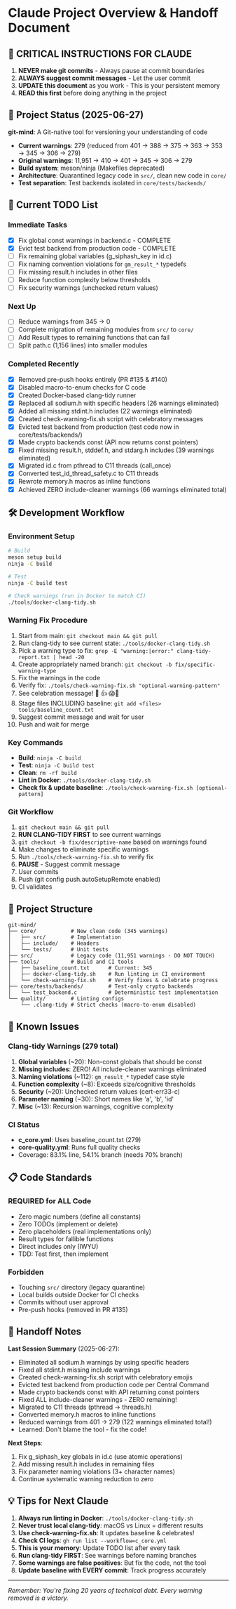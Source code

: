 # Claude Project Overview & Handoff Document

## 🚨 CRITICAL INSTRUCTIONS FOR CLAUDE

1. **NEVER make git commits** - Always pause at commit boundaries
2. **ALWAYS suggest commit messages** - Let the user commit
3. **UPDATE this document** as you work - This is your persistent memory
4. **READ this first** before doing anything in the project

## 📍 Project Status (2025-06-27)

**git-mind**: A Git-native tool for versioning your understanding of code
- **Current warnings**: 279 (reduced from 401 → 388 → 375 → 363 → 353 → 345 → 306 → 279)
- **Original warnings**: 11,951 → 410 → 401 → 345 → 306 → 279
- **Build system**: meson/ninja (Makefiles deprecated)
- **Architecture**: Quarantined legacy code in `src/`, clean new code in `core/`
- **Test separation**: Test backends isolated in `core/tests/backends/`

## 🎯 Current TODO List

### Immediate Tasks
- [x] Fix global const warnings in backend.c - COMPLETE
- [x] Evict test backend from production code - COMPLETE
- [ ] Fix remaining global variables (g_siphash_key in id.c)
- [ ] Fix naming convention violations for `gm_result_*` typedefs
- [ ] Fix missing result.h includes in other files
- [ ] Reduce function complexity below thresholds
- [ ] Fix security warnings (unchecked return values)

### Next Up
- [ ] Reduce warnings from 345 → 0
- [ ] Complete migration of remaining modules from `src/` to `core/`
- [ ] Add Result types to remaining functions that can fail
- [ ] Split path.c (1,156 lines) into smaller modules

### Completed Recently
- [x] Removed pre-push hooks entirely (PR #135 & #140)
- [x] Disabled macro-to-enum checks for C code
- [x] Created Docker-based clang-tidy runner
- [x] Replaced all sodium.h with specific headers (26 warnings eliminated)
- [x] Added all missing stdint.h includes (22 warnings eliminated)
- [x] Created check-warning-fix.sh script with celebratory messages
- [x] Evicted test backend from production (test code now in core/tests/backends/)
- [x] Made crypto backends const (API now returns const pointers)
- [x] Fixed missing result.h, stddef.h, and stdarg.h includes (39 warnings eliminated)
- [x] Migrated id.c from pthread to C11 threads (call_once)
- [x] Converted test_id_thread_safety.c to C11 threads
- [x] Rewrote memory.h macros as inline functions
- [x] Achieved ZERO include-cleaner warnings (66 warnings eliminated total)

## 🛠️ Development Workflow

### Environment Setup
```bash
# Build
meson setup build
ninja -C build

# Test
ninja -C build test

# Check warnings (run in Docker to match CI)
./tools/docker-clang-tidy.sh
```

### Warning Fix Procedure
1. Start from main: `git checkout main && git pull`
2. Run clang-tidy to see current state: `./tools/docker-clang-tidy.sh`
3. Pick a warning type to fix: `grep -E "warning:|error:" clang-tidy-report.txt | head -20`
4. Create appropriately named branch: `git checkout -b fix/specific-warning-type`
5. Fix the warnings in the code
6. Verify fix: `./tools/check-warning-fix.sh "optional-warning-pattern"`
7. See celebration message! 🤩 👍 😱🚨
8. Stage files INCLUDING baseline: `git add <files> tools/baseline_count.txt`
9. Suggest commit message and wait for user
10. Push and wait for merge

### Key Commands
- **Build**: `ninja -C build`
- **Test**: `ninja -C build test`
- **Clean**: `rm -rf build`
- **Lint in Docker**: `./tools/docker-clang-tidy.sh`
- **Check fix & update baseline**: `./tools/check-warning-fix.sh [optional-pattern]`

### Git Workflow
1. `git checkout main && git pull`
2. **RUN CLANG-TIDY FIRST** to see current warnings
3. `git checkout -b fix/descriptive-name` based on warnings found
4. Make changes to eliminate specific warnings
5. Run `./tools/check-warning-fix.sh` to verify fix
6. **PAUSE** - Suggest commit message
7. User commits
8. Push (git config push.autoSetupRemote enabled)
9. CI validates

## 📂 Project Structure

```
git-mind/
├── core/           # New clean code (345 warnings)
│   ├── src/        # Implementation
│   ├── include/    # Headers
│   └── tests/      # Unit tests
├── src/            # Legacy code (11,951 warnings - DO NOT TOUCH)
├── tools/          # Build and CI tools
│   ├── baseline_count.txt      # Current: 345
│   ├── docker-clang-tidy.sh    # Run linting in CI environment
│   └── check-warning-fix.sh    # Verify fixes & celebrate progress
├── core/tests/backends/        # Test-only crypto backends
│   └── test_backend.c          # Deterministic test implementation
└── quality/        # Linting configs
    └── .clang-tidy # Strict checks (macro-to-enum disabled)
```

## 🚧 Known Issues

### Clang-tidy Warnings (279 total)
1. **Global variables** (~20): Non-const globals that should be const
2. **Missing includes**: ZERO! All include-cleaner warnings eliminated
3. **Naming violations** (~112): `gm_result_*` typedef case style
4. **Function complexity** (~8): Exceeds size/cognitive thresholds
5. **Security** (~20): Unchecked return values (cert-err33-c)
6. **Parameter naming** (~30): Short names like 'a', 'b', 'id'
7. **Misc** (~13): Recursion warnings, cognitive complexity

### CI Status
- **c_core.yml**: Uses baseline_count.txt (279)
- **core-quality.yml**: Runs full quality checks
- Coverage: 83.1% line, 54.1% branch (needs 70% branch)

## 📋 Code Standards

### REQUIRED for ALL Code
- Zero magic numbers (define all constants)
- Zero TODOs (implement or delete)
- Zero placeholders (real implementations only)
- Result types for fallible functions
- Direct includes only (IWYU)
- TDD: Test first, then implement

### Forbidden
- Touching `src/` directory (legacy quarantine)
- Local builds outside Docker for CI checks
- Commits without user approval
- Pre-push hooks (removed in PR #135)

## 🔄 Handoff Notes

**Last Session Summary** (2025-06-27):
- Eliminated all sodium.h warnings by using specific headers
- Fixed all stdint.h missing include warnings 
- Created check-warning-fix.sh script with celebratory emojis
- Evicted test backend from production code per Central Command
- Made crypto backends const with API returning const pointers
- Fixed ALL include-cleaner warnings - ZERO remaining!
- Migrated to C11 threads (pthread → threads.h)
- Converted memory.h macros to inline functions
- Reduced warnings from 401 → 279 (122 warnings eliminated total!)
- Learned: Don't blame the tool - fix the code!

**Next Steps**:
1. Fix g_siphash_key globals in id.c (use atomic operations)
2. Add missing result.h includes in remaining files
3. Fix parameter naming violations (3+ character names)
4. Continue systematic warning reduction to zero

## 💡 Tips for Next Claude

1. **Always run linting in Docker**: `./tools/docker-clang-tidy.sh`
2. **Never trust local clang-tidy**: macOS vs Linux = different results
3. **Use check-warning-fix.sh**: It updates baseline & celebrates!
4. **Check CI logs**: `gh run list --workflow=c_core.yml`
5. **This is your memory**: Update TODO list after every task
6. **Run clang-tidy FIRST**: See warnings before naming branches
7. **Some warnings are false positives**: But fix the code, not the tool
8. **Update baseline with EVERY commit**: Track progress accurately

---
*Remember: You're fixing 20 years of technical debt. Every warning removed is a victory.*